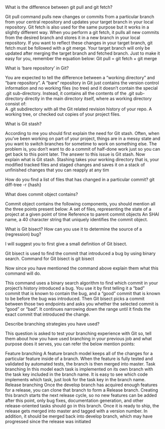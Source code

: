 What is the difference between git pull and git fetch?

Git pull command pulls new changes or commits from a particular branch from your central repository and updates your target branch in your local repository.
Git fetch is also used for the same purpose but it works in a slightly different way. When you perform a git fetch, it pulls all new commits from the desired branch and stores it in a new branch in your local repository. If you want to reflect these changes in your target branch, git fetch must be followed with a git merge. Your target branch will only be updated after merging the target branch and fetched branch. Just to make it easy for you, remember the equation below:
Git pull = git fetch + git merge


 What is ‘bare repository’ in Git?

You are expected to tell the difference between a “working directory” and “bare repository”.
A “bare” repository in Git just contains the version control information and no working files (no tree) and it doesn’t contain the special .git sub-directory. Instead, it contains all the contents of the .git sub-directory directly in the main directory itself, where as working directory consist of:  
A .git subdirectory with all the Git related revision history of your repo. A working tree, or checked out copies of your project files.


What is Git stash?

According to me you should first explain the need for Git stash.
Often, when you’ve been working on part of your project, things are in a messy state and you want to switch branches for sometime to work on something else. The problem is, you don’t want to do a commit of half-done work just so you can get back to this point later. The answer to this issue is Git stash.
Now explain what is Git stash. 
Stashing takes your working directory that is, your modified tracked files and staged changes and saves it on a stack of unfinished changes that you can reapply at any tim

How do you find a list of files that has changed in a particular commit?
git diff-tree -r {hash}


What does commit object contains?

Commit object contains the following components, you should mention all the three points present below:
A set of files, representing the state of a project at a given point of time
Reference to parent commit objects
An SHAI name, a 40 character string that uniquely identifies the commit object.


What is Git bisect? How can you use it to determine the source of a (regression) bug?

I will suggest you to first give a small definition of Git bisect.

Git bisect is used to find the commit that introduced a bug by using binary search. Command for Git bisect is
git bisect <subcommand> <options>

Now since you have mentioned the command above explain them what this command will do.

This command uses a binary search algorithm to find which commit in your project’s history introduced a bug. 
You use it by first telling it a “bad” commit that is known to contain the bug, and a “good” commit that is known to be before the bug was introduced. Then Git bisect picks a commit between those two endpoints and asks you whether the selected commit is “good” or “bad”. It continues narrowing down the range until it finds the exact commit that introduced the change.


Describe branching strategies you have used?

This question is asked to test your branching experience with Git so, tell them about how you have used branching in your previous job and what purpose does it serves, you can refer the below mention points:

Feature branching
A feature branch model keeps all of the changes for a particular feature inside of a branch. When the feature is fully tested and validated by automated tests, the branch is then merged into master.
Task branching
In this model each task is implemented on its own branch with the task key included in the branch name. It is easy to see which code implements which task, just look for the task key in the branch name.
Release branching
Once the develop branch has acquired enough features for a release, you can clone that branch to form a Release branch. Creating this branch starts the next release cycle, so no new features can be added after this point, only bug fixes, documentation generation, and other release-oriented tasks should go in this branch. Once it is ready to ship, the release gets merged into master and tagged with a version number. In addition, it should be merged back into develop branch, which may have progressed since the release was initiated